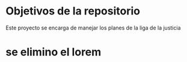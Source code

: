 # Objetivos de la repositorio

Este proyecto se encarga de manejar los planes de la liga de la justicia


# se elimino el lorem
